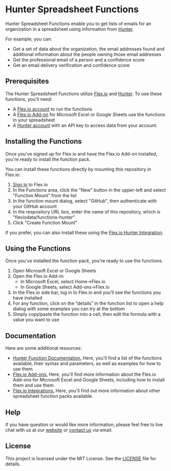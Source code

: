 # Hunter Spreadsheet Functions

Hunter Spreadsheet Functions enable you to get lists of emails for an organization in a spreadsheet using information from [Hunter](https://hunter.io/).

For example, you can:

* Get a set of data about the organization, the email addresses found and additional information about the people owning those email addresses
* Get the professional email of a person and a confidence score
* Get an email delivery verification and confidence score

## Prerequisites

The Hunter Spreadsheet Functions utilize [Flex.io](https://www.flex.io) and [Hunter](https://hunter.io). To use these functions, you'll need:

* A [Flex.io account](https://www.flex.io/app/signup) to run the functions
* A [Flex.io Add-on](https://www.flex.io/add-ons) for Microsoft Excel or Google Sheets use the functions in your spreadsheet
* A [Hunter account](https://hunter.io/users/sign_up?utm_medium=api) with an API key to access data from your account.

## Installing the Functions

Once you've signed up for Flex.io and have the Flex.io Add-on installed, you're ready to install the function pack.

You can install these functions directly by mounting this repository in Flex.io:

1. [Sign in](https://www.flex.io/app/signin) to Flex.io
2. In the Functions area, click the "New" button in the upper-left and select "Function Mount" from the list
3. In the function mount dialog, select "GitHub", then authenticate with your GitHub account
4. In the respository URL box, enter the name of this repository, which is "flexiodata/functions-hunter"
5. Click "Create Function Mount"

If you prefer, you can also install these using the [Flex.io Hunter Integration](https://www.flex.io/integrations/hunter).

## Using the Functions

Once you've installed the function pack, you're ready to use the functions.

1. Open Microsoft Excel or Google Sheets
2. Open the Flex.io Add-in:
   - In Microsoft Excel, select Home->Flex.io
   - In Google Sheets, select Add-ons->Flex.io
3. In the Flex.io side bar, log in to Flex.io and you’ll see the functions you have installed
4. For any function, click on the “details” in the function list to open a help dialog with some examples you can try at the bottom
5. Simply copy/paste the function into a cell, then edit the formula with a value you want to use

## Documentation

Here are some additional resources:

* [Hunter Function Documentation.](https://www.flex.io/integrations/hunter#functions-and-syntax) Here, you'll find a list of the functions available, their syntax and parameters, as well as examples for how to use them.
* [Flex.io Add-ons.](https://www.flex.io/add-ons) Here, you'll find more information about the Flex.io Add-ons for Microsoft Excel and Google Sheets, including how to install them and use them.
* [Flex.io Integrations.](https://www.flex.io/integrations) Here, you'll find out more information about other spreadsheet function packs available.

## Help

If you have question or would like more information, please feel free to live chat with us at our [website](https://www.flex.io) or [contact us](https://www.flex.io/about#contact-us) via email.

## License

This project is licensed under the MIT License. See the [LICENSE](LICENSE) file for details.

